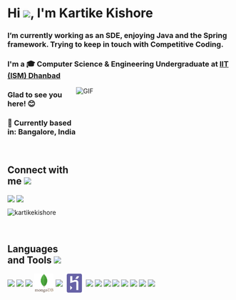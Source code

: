 <!--
**kartikekishore/kartikekishore** is a ✨ _special_ ✨ repository because its `README.md` (this file) appears on your GitHub profile.

Here are some ideas to get you started:

- 🔭 I’m currently working on ...
- 🌱 I’m currently learning ...
- 👯 I’m looking to collaborate on ...
- 🤔 I’m looking for help with ...
- 💬 Ask me about ...
- 📫 How to reach me: ...
- 😄 Pronouns: ...
- ⚡ Fun fact: ...
-->
<h1 align="left">Hi <img src="https://raw.githubusercontent.com/MartinHeinz/MartinHeinz/master/wave.gif" width="35px">, I'm Kartike Kishore</h1>
<h3 align="left">I’m currently working as an SDE, enjoying Java and the Spring framework. Trying to keep in touch with Competitive Coding.</h3>
<h3 align="left">I'm a 🎓 Computer Science & Engineering Undergraduate at <a href="https://www.iitism.ac.in/">IIT (ISM) Dhanbad</a></h3>

<div>
  <img align="right" alt="GIF" src="https://media.giphy.com/media/qgQUggAC3Pfv687qPC/giphy.gif" width="350" height="350"/>
</div>


<h3 align="left">Glad to see you here! 😊</h3>
<h3 align="left">📍 Currently based in: Bangalore, India</h3>

<!-- Connect with me -->
<br>
<div>
  <h2 align='left'> Connect with me <img src='https://raw.githubusercontent.com/ShahriarShafin/ShahriarShafin/main/Assets/handshake.gif' width="80px"> </h2>
  <p align='left'>
    <a href='https://www.linkedin.com/in/kartike-kishore-2163861a4/'> <img width='35px' align='center' src="https://raw.githubusercontent.com/rahulbanerjee26/githubAboutMeGenerator/main/icons/linked-in-alt.svg"/></a>
    <a href='https://github.com/kartikekishore'> <img width='35px' align='center' src="https://raw.githubusercontent.com/rahulbanerjee26/githubAboutMeGenerator/main/icons/github.svg"/></a>
  </p>

  <p align="left">
    <img src="https://komarev.com/ghpvc/?username=kartikekishore&label=Profile%20views&color=0e75b6&style=flat" alt="kartikekishore" />
  </p>
</div>

<br>

<!-- Languages and tools section -->
<h2 align='left'> Languages and Tools <img src="https://media2.giphy.com/media/QssGEmpkyEOhBCb7e1/giphy.gif?cid=ecf05e47a0n3gi1bfqntqmob8g9aid1oyj2wr3ds3mg700bl&rid=giphy.gif" width="30px"></h2>

<p align='left'>
  <img width='44px' align='center' src='https://raw.githubusercontent.com/rahulbanerjee26/githubAboutMeGenerator/main/icons/reactjs.svg'>
  <img width='44px' align='center' src='https://raw.githubusercontent.com/rahulbanerjee26/githubAboutMeGenerator/main/icons/nodejs.svg'>
  <img width='44px' align='center' src='https://encrypted-tbn0.gstatic.com/images?q=tbn:ANd9GcTlhnWKpdLN5UNEf0ucthQXDWuvCl-3jxEfNg&usqp=CAU'>
  <img width='44px' align='center' src='https://raw.githubusercontent.com/devicons/devicon/master/icons/mongodb/mongodb-original-wordmark.svg'>
  <img width='44px' align='center' src='https://raw.githubusercontent.com/rahulbanerjee26/githubAboutMeGenerator/main/icons/tailwind.svg'>
  <img width='44px' align='center' src='https://raw.githubusercontent.com/devicons/devicon/master/icons/heroku/heroku-plain.svg'>
  <img width='44px' align='center' src='https://www.vectorlogo.zone/logos/getpostman/getpostman-icon.svg'>
  <img width='44px' align='center' src='https://raw.githubusercontent.com/rahulbanerjee26/githubAboutMeGenerator/main/icons/cpp.svg'>
  <img width='44px' align='center' src='https://cdn.iconscout.com/icon/free/png-512/c-programming-569564.png'>
  <img width='44px' align='center' src='https://raw.githubusercontent.com/rahulbanerjee26/githubAboutMeGenerator/main/icons/javascript.svg'>
  <img width='44px' align='center' src='https://raw.githubusercontent.com/rahulbanerjee26/githubAboutMeGenerator/main/icons/html.svg'>
  <img width='44px' align='center' src='https://raw.githubusercontent.com/rahulbanerjee26/githubAboutMeGenerator/main/icons/css.svg'>
  <img width='44px' align='center' src='https://raw.githubusercontent.com/rahulbanerjee26/githubAboutMeGenerator/main/icons/git.svg'>
  <img width='44px' align='center' src='https://raw.githubusercontent.com/rahulbanerjee26/githubAboutMeGenerator/main/icons/github.svg'>
</p>

